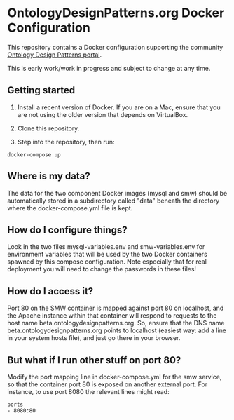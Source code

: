 # OntologyDesignPatterns.org Docker Configuration

This repository contains a Docker configuration supporting the community
[Ontology Design Patterns portal](http://ontologydesignpatterns.org).

This is early work/work in progress and subject to change at any time.

## Getting started

1. Install a recent version of Docker. If you are on a Mac, ensure that you are
not using the older version that depends on VirtualBox.

2. Clone this repository.

3. Step into the repository, then run:

`docker-compose up`

## Where is my data?

The data for the two component Docker images (mysql and smw) should be
automatically stored in a subdirectory called "data" beneath the directory
where the docker-compose.yml file is kept.

## How do I configure things?

Look in the two files mysql-variables.env and smw-variables.env for environment
variables that will be used by the two Docker containers spawned by this
compose configuration. Note especially that for real deployment you will need
to change the passwords in these files!

## How do I access it?

Port 80 on the SMW container is mapped against port 80 on localhost, and the
Apache instance within that container will respond to requests to the host name
beta.ontologydesignpatterns.org. So, ensure that the DNS name
beta.ontologydesignpatterns.org points to localhost (easiest way: add a line in
  your system hosts file), and just go there in your browser.

## But what if I run other stuff on port 80?

Modify the port mapping line in docker-compose.yml for the smw service, so that
the container port 80 is exposed on another external port. For instance, to
use port 8080 the relevant lines might read:

`ports`<br/>
`- 8080:80`
